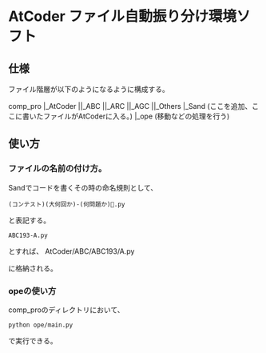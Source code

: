 # AtCoder ファイル自動振り分け環境ソフト

## 仕様

ファイル階層が以下のようになるように構成する。

comp_pro
|_AtCoder
||_ABC
||_ARC
||_AGC
||_Others
|_Sand (ここを追加、ここに書いたファイルがAtCoderに入る。)
|_ope (移動などの処理を行う)


## 使い方

### ファイルの名前の付け方。

Sandでコードを書くその時の命名規則として、

```
(コンテスト)(大何回か)-(何問題か).py
```

と表記する。

```
ABC193-A.py
```

とすれば、
AtCoder/ABC/ABC193/A.py

に格納される。


### opeの使い方
comp_proのディレクトリにおいて、

```
python ope/main.py 
```


で実行できる。